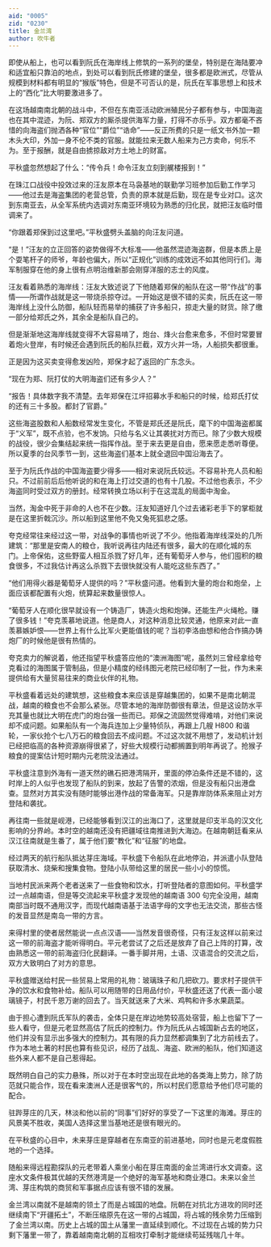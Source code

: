 ```yaml
---
aid: "0005"
zid: "0230"
title: 金兰湾
author: 吹牛者
---
```


即使从船上，也可以看到阮氏在海岸线上修筑的一系列的堡垒，特别是在海陆要冲和适宜船只靠泊的地点，到处可以看到阮氏修建的堡垒，很多都是欧洲式，尽管从规模到材料都有明显的“猴版”特色，但是不可否认的是，阮氏在军事思想上和技术上的“西化”比大明要激进多了。

在这场越南南北朝的战斗中，不但在东南亚活动欧洲殖民分子都有参与，中国海盗也在其中混迹，为阮、郑双方的厮杀提供海军力量，打得不亦乐乎。双方都毫不吝惜的向海盗们抛洒各种“官位”“爵位”“诰命”——反正所费的只是一纸文书外加一颗木头大印，外加一身不伦不类的官服。就能拉来无数人船来为己方卖命，何乐不为。至于报酬，就是自由掳掠敌对方土地上的财富。

平秋盛忽然想起了什么：“传令兵！命令汪友立刻到艉楼报到！”

在珠江口战役中投效过来的汪友原本在马袅基地的联勤学习班参加后勤工作学习——他过去是海盗集团的老营总管，负责的原本就是后勤，现在是专业对口。这次到东南亚去，从全军系统内选调对东南亚环境较为熟悉的归化民，就把汪友临时借调来了。

“你跟着郑保到过这里吧。”平秋盛劈头盖脑的向汪友问道。

“是！”汪友的立正回答的姿势做得不大标准——他虽然混迹海盗群，但是本质上是个耍笔杆子的师爷，年龄也偏大，所以“正规化”训练的成效远不如其他同行们。海军制服穿在他的身上很有点明治维新那会刚穿洋服的志士的风度。

汪友看着熟悉的海岸线：汪友大致述说了下他随着郑保的船队在这一带“作战”的事情——所谓作战就是这一带烧杀掠夺过。一开始这是很不错的买卖，阮氏在这一带海岸线上没什么防御，船队轻而易举的捕获了许多船只，掠走大量的财货。除了缴一部分给郑氏之外，其余全是船队自己的。

但是渐渐地这海岸线就变得不大容易啃了，炮台、烽火台愈来愈多，不但时常要冒着炮火登岸，有时候还会遇到阮氏的船队拦截，双方火并一场，人船损失都很重。

正是因为这买卖变得愈发凶险，郑保才起了返回的广东念头。

“现在为郑、阮打仗的大明海盗们还有多少人？”

“报告！具体数字我不清楚。去年郑保在江坪招募水手和船只的时候，给郑氏打仗的还有三十多股。都封了官爵。”

这些海盗股数和人船数经常发生变化，不管是郑氏还是阮氏，麾下的中国海盗都属于“义军”，既不点验，也不发饷。只给与名义让其袭扰对方而已。除了少数大规模的战役，很少会集结起来统一指挥作战。至于来去更是自由，愿来愿走悉听尊便。所以夏季的台风季节一到，这些海盗们基本上就全退回中国沿海去了。

至于为阮氏作战的中国海盗要少得多——相对来说阮氏较远。不容易补充人员和船只。不过前前后后他听说的和在海上打过交道的也有十几股。不过他也表示，不少海盗同时受过双方的册封。经常转换立场以利于在这混乱的局面中淘金。

当然，淘金中死于非命的人也不在少数。汪友知道好几个过去诸彩老手下的掌柜就是在这里折戟沉沙。所以船到这里他不免又兔死狐悲之感。

夸克经常往来经过这一带，对战争的事情也听说了不少。他指着海岸线深处的几所建筑：“那里是安南人的粮仓，我听说再往内陆还有很多，最大的在顺化城的东门。上帝保佑，这些野蛮人相互杀戮了好几年，还有葡萄牙人参与，他们囤积的粮食很多，不过我估计再这么杀戮下去很快就没有人能吃这些东西了。”

“他们用得火器是葡萄牙人提供的吗？”平秋盛问道。他看到大量的炮台和炮垒，上面应该都配置有火炮，统算起来数量很惊人。

“葡萄牙人在顺化很早就设有一个铸造厂，铸造火炮和炮弹。还能生产火绳枪。赚了很多钱！”夸克羡慕地说道。他是商人，对这种消息比较灵通，他原来对此一直羡慕嫉妒恨——世界上有什么比军火更能值钱的呢？当初李洛由想和他合作搞办铸炮厂的时候他是很有热情的。

夸克卖力的解说着，他还指望平秋盛答应他的“澳洲海图”呢，虽然刘三曾经拿给夸克看过的海图属于管制品，但是小精度的经纬图元老院已经印制了一批，作为未来提供给有大量贸易往来的商业伙伴的礼物。

平秋盛看着远处的建筑想，这些粮食本来应该是穿越集团的，如果不是南北朝混战，越南的粮食也不会那么紧张。尽管本地的海岸防御很有章法，但是这设防水平充其量也就比大明在虎门的炮台强一些而已。郑保之流固然觉得难啃，对他们来说却不成问题。如果船队有一个海兵连加上少量特侦队，再跟上几艘 H800 和谐轮，一家伙抢个七八万石的粮食回去不成问题。不过这次就不用想了，发动机计划已经把临高的各种资源崩得很紧了，好些大规模行动都搁置到明年再说了。抢猴子粮食的提案估计短时期内元老院没法通过。

平秋盛注意到外海有一道天然的礁石把港湾隔开，里面的停泊条件还是不错的，这时岸上的人似乎也发现了船队的到来，放起了告警的浓烟，但是没有船只出港盘查。显然对方其实没有随时能够出港作战的常备海军。只是靠岸防体系来阻止对方登陆和袭扰。

再往南一些就是岘港，已经能够看到汉江的出海口了，这里就是印支半岛的汉文化影响的分界岭。本时空的越南还没有把疆域往南推进到大海边。在越南朝廷看来从汉江往南就是生番了，属于他们要“教化”和“征服”的地盘。

经过两天的航行船队抵达芽庄海域。平秋盛下令船队在此地停泊，并派遣小队登陆获取清水、烧柴和搜集食物。登陆小队带给这里的居民一些小小的惊慌。

当地村民派来两个老者送来了一些食物和饮水，打听登陆者的意图如何。平秋盛学过一点越南语，但是等交流起来平秋盛才发现他的越南语 300 句完全没用，越南南部当时既不通用汉字，而现代越南语基于法语字母的文字也无法交流，那些古怪的发音显然是南岛一带的方言。

来得村里的使者居然能说一点点汉语——当然发音很奇怪，只有汪友这样以前来过这一带的前海盗才能听得明白。平元老尝试了之后还是放弃了自己上阵的打算，改由熟悉这一带的前海盗归化民翻译。一番手脚并用，土语、汉语混合的交流之后，双方大致明白了对方的意思。

平秋盛赠送给村民一些贸易上常用的礼物：玻璃珠子和几把砍刀。要求村子提供干净的饮水和食物补给。船队可以用随带的日用品付价，平秋盛还送了代表一面小玻璃镜子，村民千恩万谢的回去了。当天就送来了大米、鸡鸭和许多水果蔬菜。

由于担心遭到阮氏军队的袭击，全体只是在岸边地势较高处宿营，船上也留下了一些人看守，但是元老显然高估了阮氏的控制力。作为阮氏从占城国新占去的地区，他们并没有显示出多强大的控制力。其有限的兵力显然都调集到了北方前线去了。作为本地土著的村民也算有些见识，经历了战乱、海盗、欧洲的船队，他们知道这些外来人都不是自己惹得起。

既然明白自己的实力悬殊，所以对于在本时空出现在此地的各类海上势力，除了防范就只能合作，现在看来澳洲人还是很客气的，所以村民们愿意给予他们尽可能的配合。

驻跸芽庄的几天，林淡和他以前的“同事”们好好的享受了一下这里的海滩。芽庄的风景美不胜收，美国人选择这里当基地还是很有眼光的。

在平秋盛的心目中，未来芽庄是穿越者在东南亚的前进基地，同时也是元老度假胜地的一个选择。

随船来得远程勘探队的元老带着人乘坐小船在芽庄南面的金兰湾进行水文调查。这座水文条件极其优越的天然港湾是一个绝好的海军基地和商业港口。未来以金兰湾、芽庄构筑的商贸和军事据点应该有很不错的发展。

金兰湾以南就不是越南的领土了而是占城国的地盘。阮朝在对抗北方进攻的同时还继续南下“开疆拓土”，不断压缩原先在这一带的占城国，将占城的残余势力压缩到了金兰湾以南。历史上占城的国土从藩里一直延续到顺化。不过现在占城的势力只剩下藩里一带了，靠着越南南北朝的互相攻打牵制才能继续苟延残喘几十年。
